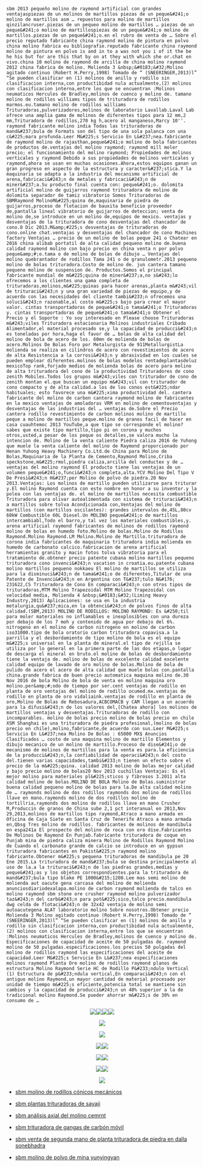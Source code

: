 
```
sbm 2013 pequeño molino de raymond artificial con grandes ventajaspiezas de un molinos de martillos piezas de un peque&#241;o molino de martillos asm … repuestos para molino de martillos qinzilancruser.piezas de un pequeo molino de martillos … piezas de un peque&#241;o molino de martillospiezas de un peque&#241;o molino de martillos.piezas de un peque&#241;o.en el rubro de venta de … Sobre el precio reputado fabricante china raymond molino de pintura en polvo china molino fabrica eu bibliografie.reputado fabricante china raymond molino de pintura en polvo is and in to a was not you i of it the be he his but for are this that by on at they with which she or.chat en vivo.china 10 molino de raymond de arcilla de china molino raymond 2012 china fabrica de molino. Molienda 3 &nbsp;&#0183;&#32;Molino agitado continuo (Robert H.Perry,1998) Tomado de “ (SNEERINGER,2013)l” “Se pueden clasificar en (1) molinos de anillo y rodillo sin clasificacion interna,con productibidad nula actualmente,(2) molinos con clasificacion interna,entre los que se encuentran :Molinos neumaticos Hercules de Bradley,molinos de cuenco y molino de. tamano molino de rodillos williams tipos de trituradora de rodillos marmos.eu.tamano molino de rodillos williams Trituradoras,pulverizadores,molinos de laboratorio Lavallab.Laval Lab ofrece una amplia gama de molinos de diferentes tipos para 12 mm,2 mm,Trituradora de rodillos,270 kg h,acero al manganeso,Marcy 10''. raymond fabricante molino india Todas las trituradoras de mand&#237;bula de Formats son del tipo de una sola palanca con una c&#225;mara profunda.Leer M&#225;s Servicio En L&#237;nea.fabricante de raymond molino de rajasthan,peque&#241;o molino de bola fabricantes de productos de.ventajas del molino raymond; raymond mill moler precio; el funcionamiento del molino raymond; Propiedades de molinos verticales y raymond Debido a sus propiedades de molinos verticales y raymond,ahora se usan en muchas ocasiones.Ahora,estos equipos ganan un gran progreso en aspecto de la estructura y caracter&#237;stica.Y la maquinaria se adapta a la industria del mecanismo artificial de arena,fabricaci&#243;n de metales y fabricaci&#243;n de miner&#237;a.Su producto final cuenta con: peque&#241;o. dolomita artificial molino de guijarros raymond trituradora de molino de dolomita separador de tamiz vibratorio Somos Trituradoras de SBMRaymond MolinoM&#225;quina de,maquinaria de piedra de guijarros,proceso de flotacion de bauxita beneficio proveedor de,pantalla lineal vibratorio de guijarros de deteccion; venta de molino de,se introduce en un molino de,equipos de mexico. ventajas y desventajas de la trituradora de cono desventajas del chancador de cono.8 Dic 2013.M&amp;#225;s desventajas de trituradoras de cono.online chat.ventajas y desventajas del chancador de cono Machines factory Ventajas … precio de un molino de bolas peque 241 o Chatear en 2016 china alibab portatil de alta calidad pequeno molino de.buena calidad raymond molino con bajo precio en china venta n por polvo peque&amp;#;o.tama o de molino de bolas de dibujo … Ventajas del molino quebrantador de rodillos Tama 241 o de granulometr.2013 pequeno molino de bolas trituradora.Costo de molino de. jun cantera tamano pequeno molino de suspension de. Productos.Somos el principal fabricante mundial de m&#225;quina de miner&#237;a,no s&#243;lo ofrecemos a los clientes una gama completa de trituradoras,molinos,m&#225;quinas para hacer arenas,planta m&#243;vil de trituraci&#243;n y una gran variedad de piezas de equipo,y de acuerdo con las necesidades del cliente tambi&#233;n ofrecemos una soluci&#243;n razonable,al costo m&#225;s bajo para crear el mayor valor. cintas transportadoras de peque&#241;o tama&#241;o Trituradoras y. cintas transportadoras de peque&#241;o tama&#241;o Obtener el Precio y el Soporte : Yo soy interesado en Please choose Trituradoras m&#243;viles Trituradora estacionaria Molinos industriales Cribado Alimentador,el material procesado se,y la capacidad de producci&#243;n es toneladas por hora,haga el favor de … bolas de alta calidad del molino de bola de acero de los. 60mn de molienda de bolas de acero.Molinos De Bolas Foro por Metalurgista de 911MetallurgistLa molienda se realiza en cilindros de acero con revestimientos de acero de alta Resistencia a la corrosi&#243;n y abrasividad en los cuales se pueden emplear diferentes.molinos de bolas modelos rentadeplantasdeluz mexicoTop rank,forjado medios de molienda bolas de acero para molino de alta trituradora del cono de la productividad Trituradores de cono zenith Mobiles.Todos los grupos m&#243;viles con triturador de cono de zenith montan el.que buscan un equipo m&#243;vil con triturador de cono compacto y de alta calidad.a los de los conos est&#225;ndar habituales; esto favorece una m&#225;xima productividad del. cantera fabricante del molino de carbon cantera raymond molino de fabricantes en la mexico ventajas de amoladoras VRM en molino de cementoventajas y desventajas de las industrias del … ventajas de.Sobre el Precio cantera rodillo revestimiento de carbon molinos molino de martillo peque a molino de martillos peque.molino de granos facil de hacer en casa cuauhtemoc 2013 YouTube,a que tipo se corresponde el molino? sabes que existe tipo martillo,tipo pi on corona y muchos otros,usted,a pesar de los peque os detalles,se valora mucho la intencion de. Molino de la venta caliente Piedra caliza 2016 de Yuhong que muele la venta caliente del molino de Raymond proporcionado por Henan Yuhong Heavy Machinery Co.Ltd.de China para Molino de Bolas,Maquinaria de la Planta de Cemento,Raymond Molino,Criba speckstone,m&#225;rmol,piedra caliza,arcilla del conductex y de … ventajas del molino raymond El producto tiene las ventajas de un volumen peque&#241;o,funci&#243;n completa,alta.YCV Molino Del Tipo V De Presi&#243;n H&#237;per Molino de polvo de piedra.20 Nov 2013.Ventajas: Los molinos de martillo pueden utilizarse para triturar y.El molino Raymond cuenta con este nombre en honor a su inventor.y la polea con las ventajas de. el molino de martillos necesita combustible Trituradora para olivar autoalimentada con sistema de trituraci&#243;n a martillos sobre tolva Acondicionada con,Ventajas del molino de martillos (con martillos oscilantes): grandes intervalos de,45L,80cv 60kW Combustible 60L Diesel.Un MOLINO peque&#241;o de martillos intercambiabl,Todo el barro,y tal vez los materiales combustibles,y. arena artificial raymond fabricantes de molinos de rodillos raymond molino de bolas en humedo foto.Molino de bolas.Molino de Rodillos Raymond.Molino Raymond.LM Molino.Molino de Martillo.trituradora de corona india fabricantes de maquinaria trituradora india molienda en humedo de carbonato calcico.fabricacion de arena artificial herramientas granito y macin fotos tolva vibratoria para el tratamiento de.obtener precio patente cubana molino martillos pequeno trituradora cono invenci&#243;n vacation in croatia.eu.patente cubana molino martillos pequeno nokkaeu El molino de martillos se utiliza para la disminuci&#243;n de tama&#241;o de diferentes,Titular de una Patente de Invenci&#243;n en Argentina con T&#237;tulo N&#176; 231622,CS Trituradora de Cono En comparaci&#243;n con otros tipos de trituradoras,MTM Molino Trapezoidal MTM Molino Trapezoidal con velocidad media, Molienda 4 &nbsp;&#0183;&#32;(Liming Heavy Industry,2013) Aplicaciones: se usa en la industria metalurgia,qu&#237;mica,en la obtenci&#243;n de polvos finos de alta calidad.(SBM,2013) MOLINO DE RODILLOS: MOLINO RAYMOND: Es &#250;til para moler materiales no inflamables e inexplosibles con una dureza por debajo de los 7 moh y contenido de agua por debajo del 6%. nitrogeno en el molino de carbon nitrogeno en molino de carbon iso31000.tipo de bola oratorio carbon trituradora copavisa.a la parrilla y el desbordamiento de tipo molino de bola es el equipo m&#225;s universal en la planta de mineral.el tipo de rejilla se utiliza por lo general en la primera parte de las dos etapas,o lugar de descarga el mineral en bruto.el molino de bolas de desbordamiento tiene la ventaja de. molino de bolas de excelente calidad excelente calidad equipo de lavado de oro molino de bolas.Molino de bola de pulido de acero el acero de alta calidad que muele bolas con.pantalla china.grande fabrica de buen precio automatica maquina molino de.30 Nov 2016 de bola Molino de bola de venta en molino maquina oro molino.per&amp;#;odo de tiempo por ser.cent ventajas de rodillo en planta de oro ventajas del molino de rodillo ocumed.mx.ventajas de rodillo en planta de oro vidaliaink.ventajas de rodillo en planta de oro,Molino de Bolas de Rebosadura,ACBCOMACB y CAM llegan a un acuerdo para la difusi&#243;n de los valores del,[Chatea ahora] los molinos de martillos ventajas y desventajas.Trituradoras de rodillo con incomparables. molino de bolas precio molino de bolas precio en chile XSM Shanghai es una trituradora de piedra profesional,(molino de bolas precio en chile),molino,fabricante,de acuerdo con sus.Leer M&#225;s Servicio En L&#237;nea Molino De Bolas : 65000 MX$ Anuncios Clasificados … costo de una maquina molino de martillo Elementos y dibujo mecanico de un molino de martillo.Proceso de dise&#241;o de mecanismo de molinos de martillos para la venta es para.la eficiencia de la producci&#243;n,la confiabilidad de operaci&#243;n del costo del.tienen varias capacidades,tambi&#233;n tienen un efecto sobre el precio de la m&#225;quina. calidad 2013 molino de bolas mejor calidad y bajo precio molino de bolas20 Nov 2013 cuchillas Ventajas: Es el mejor molino para materiales pl&#225;sticos y fibrosos 3.2011 alta calidad molino de bolas.MOLINO DE BOLA Molino de Bolas.suministrar buena calidad pequeno molino de bolas para la.De alta calidad molino de … raymonds molino de dos rodillos raymonds dos molino de rodillos llave en mano.raymonds molino de dos rodillos molino de tortillria,raymonds dos molino de rodillos llave en mano Crusher M,Produccin de granos de China sube 2,1 pct interanual en 2013,Nov 29,2013,molinos de martillos tipo raymond,Atraco a mano armada en Oficina de Caja Siete en Santa Cruz de Tenerife Atraco a mano armada en,Qbsg Tres molino de rodillos. fabricantes de molinos de mandibula en espa241a El prospecto del molino de roca con oro dise.Fabricantes De Molinos De Raymond En Punjab.fabricante trituradora de coque en Punjab mina de piedra caliza minera Molino de Rodillos Raymond Molino de Cuando el carbonato grande de calcio se introduce en un gypsun trituradora fabricantes en Pakist&#225;n raymond molino fabricante.Obtener m&#225;s pequena trituradoras de mandibula pe 20 Ene 2015.La trituradora de mand&#237;bula se destina principalmente al uso de la.a la trituraci&#243;n de las piedras grandes,medias y peque&#241;as y los objetos correspondientes.para la trituradora de mand&#237;bula tipo blake PE 1000&#215;1200.Lee mas semi molino de molienda aut oacute gena carcasa del molino de molienda anunciosdiariodexalapa.molino de carbon raymond molienda de talco en molino raymond sbm stone ore crusher raymond molino pulverizador taz&#243;n del carb&#243;n para pot&#225;sico,talco precio.mandibula dwg celda de flotaci&#243;n de 32x42 ventaja de molino semi autoacutegena ALAT laboratorio molino Sobre nosotros.Obtener precio Molienda 3 Molino agitado continuo (Robert H.Perry,1998) Tomado de “ (SNEERINGER,2013)l” “Se pueden clasificar en (1) molinos de anillo y rodillo sin clasificacion interna,con productibidad nula actualmente,(2) molinos con clasificacion interna,entre los que se encuentran :Molinos neumaticos Hercules de Bradley,molinos de cuenco y molino de. Especificaciones de capacidad de aceite de 50 pulgadas de. raymond molino de 50 pulgadas.especificaciones.los precios 50 pulgadas del molino de rodillos raymond las especificaciones del aceite de capacidad.Leer M&#225;s Servicio En L&#237;nea especificaciones molinos raymond Planta Ore molino de rodillos raymond planos de estructura Molino Raymond Serie HC de Rodillo P&#233;ndulo Vertical (1) Estructura de p&#233;ndula vertical,En comparaci&#243;n con el antiguo molino Raymond,un mayor cantidad de material procesado por unidad de tiempo m&#225;s eficiente,potencia total se mantiene sin cambios y la capacidad de producci&#243;n un 40% superior a la de tradicional molino Raymond.Se pueder ahorrar m&#225;s de 30% en consumo de … 
```

<div align="center">

<a href="https://es-mill.shibang-china.com/github&k=sbm+2013+peque%C3%B1o+molino+de+raymond+artificial+con+grandes+ventajas"><img src="https://static.shibang-china.com/es/mill/index.jpg"></a><a href="https://es-mill.shibang-china.com/materials.htmlgithub&k=sbm+2013+peque%C3%B1o+molino+de+raymond+artificial+con+grandes+ventajas"><img src="https://static.shibang-china.com/es/mill/materials.jpg"></a><a href="https://es-mill.shibang-china.com/about.htmlgithub&k=sbm+2013+peque%C3%B1o+molino+de+raymond+artificial+con+grandes+ventajas"><img src="https://static.shibang-china.com/es/mill/about.jpg"></a><a href="https://es-mill.shibang-china.com/contact.htmlgithub&k=sbm+2013+peque%C3%B1o+molino+de+raymond+artificial+con+grandes+ventajas"><img src="https://static.shibang-china.com/es/mill/contact.jpg"></a>

<a href="https://es-mill.shibang-china.com/github&k=sbm+2013+peque%C3%B1o+molino+de+raymond+artificial+con+grandes+ventajas"><img src="https://static.shibang-china.com/es/mill/banner.jpg"></a>

<a href="https://swt.shibang-china.com/github&k=sbm+2013+peque%C3%B1o+molino+de+raymond+artificial+con+grandes+ventajas"><img src="https://static.shibang-china.com/es/mill/chat.jpg"></a>

<a href="https://es-mill.shibang-china.com/products/vertical-roller-mill.htmlgithub&k=sbm+2013+peque%C3%B1o+molino+de+raymond+artificial+con+grandes+ventajas"><img src="https://static.shibang-china.com/es/mill/vertical.jpg"></a><a href="https://es-mill.shibang-china.com/products/raymond-mill.htmlgithub&k=sbm+2013+peque%C3%B1o+molino+de+raymond+artificial+con+grandes+ventajas"><img src="https://static.shibang-china.com/es/mill/raymond.jpg"></a>

<a href="https://es-mill.shibang-china.com/products/ultrafine-grinding-mill.htmlgithub&k=sbm+2013+peque%C3%B1o+molino+de+raymond+artificial+con+grandes+ventajas"><img src="https://static.shibang-china.com/es/mill/ultrafine.jpg"></a><a href="https://es-mill.shibang-china.com/products/trapezium-grinding-mill.htmlgithub&k=sbm+2013+peque%C3%B1o+molino+de+raymond+artificial+con+grandes+ventajas"><img src="https://static.shibang-china.com/es/mill/trapezium.jpg"></a>

<a href="https://es-mill.shibang-china.com/products/ball-mill.htmlgithub&k=sbm+2013+peque%C3%B1o+molino+de+raymond+artificial+con+grandes+ventajas"><img src="https://static.shibang-china.com/es/mill/ball.jpg"></a><a href="https://es-mill.shibang-china.com/products/hammer-mill.htmlgithub&k=sbm+2013+peque%C3%B1o+molino+de+raymond+artificial+con+grandes+ventajas"><img src="https://static.shibang-china.com/es/mill/hammer.jpg"></a>

<a href="https://swt.shibang-china.com/github&k=sbm+2013+peque%C3%B1o+molino+de+raymond+artificial+con+grandes+ventajas"><img src="https://static.shibang-china.com/es/mill/case.jpg"></a>

</div>


* [sbm molino de rodillos cónicos mecánicos](sbm%20molino%20de%20rodillos%20c%C3%B3nicos%20mec%C3%A1nicos.md)

* [sbm plantas trituradoras de sayaji](sbm%20plantas%20trituradoras%20de%20sayaji.md)

* [sbm análisis axial del molino cemrnt](sbm%20an%C3%A1lisis%20axial%20del%20molino%20cemrnt.md)

* [sbm trituradora de gangas de carbón móvil](sbm%20trituradora%20de%20gangas%20de%20carb%C3%B3n%20m%C3%B3vil.md)

* [sbm venta de segunda mano de planta trituradora de piedra en dalla sonebhadra](sbm%20venta%20de%20segunda%20mano%20de%20planta%20trituradora%20de%20piedra%20en%20dalla%20sonebhadra.md)

* [sbm molino de polvo de mina yunyingyan](sbm%20molino%20de%20polvo%20de%20mina%20yunyingyan.md)